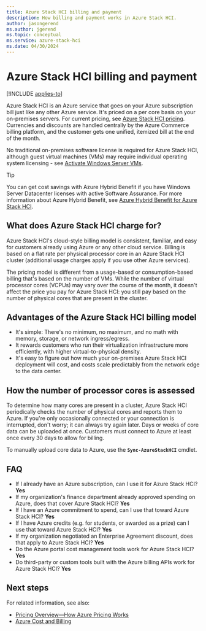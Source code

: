 ```yaml
---
title: Azure Stack HCI billing and payment
description: How billing and payment works in Azure Stack HCI.
author: jasongerend
ms.author: jgerend
ms.topic: conceptual
ms.service: azure-stack-hci
ms.date: 04/30/2024
---
```


# Azure Stack HCI billing and payment

[!INCLUDE [applies-to](../../includes/hci-applies-to-23h2-22h2.md)]

Azure Stack HCI is an Azure service that goes on your Azure subscription bill just like any other Azure service. It's priced on a per core basis on your on-premises servers. For current pricing, see [Azure Stack HCI pricing](https://azure.microsoft.com/pricing/details/azure-stack/hci/). Currencies and discounts are handled centrally by the Azure Commerce billing platform, and the customer gets one unified, itemized bill at the end of the month.

No traditional on-premises software license is required for Azure Stack HCI, although guest virtual machines (VMs) may require individual operating system licensing - see [Activate Windows Server VMs](../manage/vm-activate.md).

> [!TIP]
> You can get cost savings with Azure Hybrid Benefit if you have Windows Server Datacenter licenses with active Software Assurance. For more information about Azure Hybrid Benefit, see [Azure Hybrid Benefit for Azure Stack HCI](azure-hybrid-benefit-hci.md).

## What does Azure Stack HCI charge for?

Azure Stack HCI's cloud-style billing model is consistent, familiar, and easy for customers already using Azure or any other cloud service. Billing is based on a flat rate per physical processor core in an Azure Stack HCI cluster (additional usage charges apply if you use other Azure services).

The pricing model is different from a usage-based or consumption-based billing that's based on the number of VMs. While the number of virtual processor cores (VCPUs) may vary over the course of the month, it doesn't affect the price you pay for Azure Stack HCI: you still pay based on the number of physical cores that are present in the cluster.

## Advantages of the Azure Stack HCI billing model

- It's simple: There's no minimum, no maximum, and no math with memory, storage, or network ingress/egress.
- It rewards customers who run their virtualization infrastructure more efficiently, with higher virtual-to-physical density.
- It's easy to figure out how much your on-premises Azure Stack HCI deployment will cost, and costs scale predictably from the network edge to the data center.

## How the number of processor cores is assessed

To determine how many cores are present in a cluster, Azure Stack HCI periodically checks the number of physical cores and reports them to Azure. If you're only occasionally connected or your connection is interrupted, don't worry; it can always try again later. Days or weeks of core data can be uploaded at once. Customers must connect to Azure at least once every 30 days to allow for billing.

To manually upload core data to Azure, use the **`Sync-AzureStackHCI`** cmdlet.

## FAQ

- If I already have an Azure subscription, can I use it for Azure Stack HCI? **Yes**
- If my organization's finance department already approved spending on Azure, does that cover Azure Stack HCI? **Yes**
- If I have an Azure commitment to spend, can I use that toward Azure Stack HCI? **Yes**
- If I have Azure credits (e.g. for students, or awarded as a prize) can I use that toward Azure Stack HCI? **Yes**
- If my organization negotiated an Enterprise Agreement discount, does that apply to Azure Stack HCI? **Yes**
- Do the Azure portal cost management tools work for Azure Stack HCI? **Yes**
- Do third-party or custom tools built with the Azure billing APIs work for Azure Stack HCI? **Yes**

## Next steps

For related information, see also:

- [Pricing Overview—How Azure Pricing Works](https://azure.microsoft.com/pricing/)
- [Azure Cost and Billing](/azure/cost-management-billing/cost-management-billing-overview)
